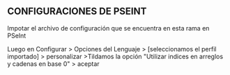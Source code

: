 ## CONFIGURACIONES DE PSEINT
Impotar el archivo de configuración que se encuentra en esta rama en PSeInt

Luego en Configurar > Opciones del Lenguaje > [seleccionamos el perfil importado] > personalizar >Tildamos la opción "Utilizar indices en arreglos y cadenas en base 0" > aceptar

